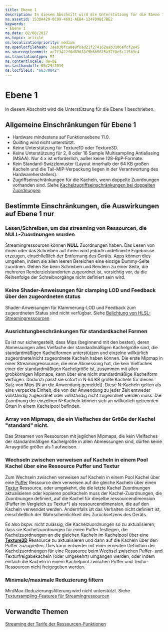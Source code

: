```yaml
---
title: Ebene 1
description: In diesem Abschnitt wird die Unterstützung für die Ebene 1 beschrieben.
ms.assetid: 153DA429-0C99-4691-AEB4-124FD9B17BE2
keywords:
- Ebene 1
ms.date: 02/08/2017
ms.topic: article
ms.localizationpriority: medium
ms.openlocfilehash: 3aeb30fca8e9fbad21f274162aab3106afcf2e45
ms.sourcegitcommit: ac7f3422f8d83618f9b6b5615a37f8e5c115b3c4
ms.translationtype: MT
ms.contentlocale: de-DE
ms.lasthandoff: 05/29/2019
ms.locfileid: "66370842"
---
```

# <a name="tier-1"></a>Ebene 1


In diesem Abschnitt wird die Unterstützung für die Ebene 1 beschrieben.

## <a name="span-idtier1generallimitationsspanspan-idtier1generallimitationsspanspan-idtier1generallimitationsspantier-1-general-limitations"></a><span id="Tier_1_general_limitations"></span><span id="tier_1_general_limitations"></span><span id="TIER_1_GENERAL_LIMITATIONS"></span>Allgemeine Einschränkungen für Ebene 1


-   Hardware mindestens auf Funktionsebene 11.0.
-   Quilting wird nicht unterstützt.
-   Keine Unterstützung für Texture1D oder Texture3D.
-   Keine Unterstützung für 2, 8 oder 16 Sample Multisampling Antialiasing (MSAA). Nur 4 x ist erforderlich, außer keine 128-BpP-Formate.
-   Kein Standard-Swizzlemuster (Layout innerhalb der 64 KB großen Kacheln und die Tail-MIP-Verpackung liegen in der Verantwortung des Hardwareherstellers).
-   Zugriffseinschränkungen für die Kacheln, wenn doppelte Zuordnungen vorhanden sind. Siehe [Kachelzugriffseinschränkungen bei doppelten Zuordnungen](tile-access-limitations-with-duplicate-mappings.md)

## <a name="span-idspecificlimitationsaffectingtier1onlyspanspan-idspecificlimitationsaffectingtier1onlyspanspan-idspecificlimitationsaffectingtier1onlyspanspecific-limitations-affecting-tier-1-only"></a><span id="Specific_limitations_affecting_tier_1_only"></span><span id="specific_limitations_affecting_tier_1_only"></span><span id="SPECIFIC_LIMITATIONS_AFFECTING_TIER_1_ONLY"></span>Bestimmte Einschränkungen, die Auswirkungen auf Ebene 1 nur


### <a name="span-idreadingwritingtostreamingresourcesthathavenullmappingsspanspan-idreadingwritingtostreamingresourcesthathavenullmappingsspanspan-idreadingwritingtostreamingresourcesthathavenullmappingsspanreadingwriting-to-streaming-resources-that-have-null-mappings"></a><span id="Reading_writing_to_streaming_resources_that_have_NULL_mappings"></span><span id="reading_writing_to_streaming_resources_that_have_null_mappings"></span><span id="READING_WRITING_TO_STREAMING_RESOURCES_THAT_HAVE_NULL_MAPPINGS"></span>Lesen/Schreiben, um das streaming von Ressourcen, die NULL-Zuordnungen wurden

Streamingressourcen können **NULL** Zuordnungen haben. Das Lesen von ihnen oder das Schreiben auf ihnen wird jedoch undefinierte Ergebnisse erzeugen, einschließlich der Entfernung des Geräts. Apps können dies umgehen, indem sie allen leeren Bereichen eine einzige Dummy-Seite zuordnen. Gehen Sie beim Schreiben und Rendern zu einer Seite, die mehreren Renderzielstandorten zugeordnet ist, vorsichtig vor, da die Reihenfolge der Schreibvorgänge nicht definiert sein wird.

### <a name="span-idnoshaderinstructionsforclampinglodandmappedstatusfeedbackspanspan-idnoshaderinstructionsforclampinglodandmappedstatusfeedbackspanspan-idnoshaderinstructionsforclampinglodandmappedstatusfeedbackspanno-shader-instructions-for-clamping-lod-and-mapped-status-feedback"></a><span id="No_shader_instructions_for_clamping_LOD_and_mapped_status_feedback"></span><span id="no_shader_instructions_for_clamping_lod_and_mapped_status_feedback"></span><span id="NO_SHADER_INSTRUCTIONS_FOR_CLAMPING_LOD_AND_MAPPED_STATUS_FEEDBACK"></span>Keine Shader-Anweisungen für clamping LOD und Feedback über den zugeordneten status

Shader-Anweisungen für Klammerung-LOD und Feedback zum zugeordneten Status sind nicht verfügbar. Siehe [Belichtung von HLSL-Streamingressourcen](hlsl-streaming-resources-exposure.md)

### <a name="span-idalignmentconstraintsforstandardtileshapesspanspan-idalignmentconstraintsforstandardtileshapesspanspan-idalignmentconstraintsforstandardtileshapesspanalignment-constraints-for-standard-tile-shapes"></a><span id="Alignment_constraints_for_standard_tile_shapes"></span><span id="alignment_constraints_for_standard_tile_shapes"></span><span id="ALIGNMENT_CONSTRAINTS_FOR_STANDARD_TILE_SHAPES"></span>Ausrichtungbeschränkungen für standardkachel Formen

Es ist nur sichergestellt, dass Mips (beginnend mit den besten), deren Abmessungen alles Vielfache der standardmäßigen Kachelgröße sind, die standardmäßigen Kachelformen unterstützen und einzelne willkürlich zugeordnete/nicht zugeordnete Kacheln haben können. Die erste Mipmap in einer Streamingressource, die eine Abmessung hat, die kein Vielfaches einer der standardmäßigen Kachelgröße ist, zusammen mit allen grobkörnigen Mipmaps, kann über eine nicht standardmäßige Kachelform verfügen. Dadurch passt sie sofort in N 64 KB große Kacheln für diesen Satz von Mips (N an die Anwendung gemeldet). Diese N-Kacheln gelten als eine verpackte Einheit, die von der Anwendung zu jeder Zeit entweder vollständig zugeordnet oder vollständig nicht zugeordnet werden muss. Die Zuordnung der einzelnen N-Kacheln können sich an willkürlich getrennten Orten in einem Kachelpool befinden.

### <a name="span-idarrayofmipmapsthatarentamultipleofstandardtilesizespanspan-idarrayofmipmapsthatarentamultipleofstandardtilesizespanspan-idarrayofmipmapsthatarentamultipleofstandardtilesizespanarray-of-mipmaps-that-arent-a-multiple-of-standard-tile-size"></a><span id="Array_of_mipmaps_that_aren_t_a_multiple_of_standard_tile_size"></span><span id="array_of_mipmaps_that_aren_t_a_multiple_of_standard_tile_size"></span><span id="ARRAY_OF_MIPMAPS_THAT_AREN_T_A_MULTIPLE_OF_STANDARD_TILE_SIZE"></span>Array von Mipmaps, die ein Vielfaches der Größe der Kachel "standard" nicht.

Das Streamen von Ressourcen mit jeglichen Mipmaps, die kein Vielfaches der standardmäßigen Kachelgröße in allen Abmessungen sind, dürfen keine Arraygröße größer als 1 aufweisen.

### <a name="span-idswitchingbetweenreferencingtilesinatilepoolviaabufferandtextureresourcespanspan-idswitchingbetweenreferencingtilesinatilepoolviaabufferandtextureresourcespanspan-idswitchingbetweenreferencingtilesinatilepoolviaabufferandtextureresourcespanswitching-between-referencing-tiles-in-a-tile-pool-via-a-buffer-and-texture-resource"></a><span id="Switching_between_referencing_tiles_in_a_tile_pool_via_a_Buffer_and_Texture_resource"></span><span id="switching_between_referencing_tiles_in_a_tile_pool_via_a_buffer_and_texture_resource"></span><span id="SWITCHING_BETWEEN_REFERENCING_TILES_IN_A_TILE_POOL_VIA_A_BUFFER_AND_TEXTURE_RESOURCE"></span>Wechseln zwischen verweisen auf Kacheln in einem Pool Kachel über eine Ressource Puffer und Textur

Zum Wechseln zwischen verweisen auf Kacheln in einem Pool Kachel über eine [Puffer](introduction-to-buffers.md) Ressource dem verweisen auf die gleiche Kacheln über einen [Textur](introduction-to-textures.md) Ressource, oder umgekehrt, die die letzte Kachel Zuordnungen aktualisieren oder kopieren poolkacheln muss der Kachel-Zuordnungen, die Zuordnungen definiert, auf die Kachel für dieselbe ressourcendimension (Puffer im Vergleich zu Textur\*) als ressourcendimension, die auf den Kacheln verwendet werden. Andernfalls ist das Verhalten nicht definiert ist, einschließlich der Wahrscheinlichkeit des Zurücksetzens des Geräts.

Es also bspw. nicht zulässig, die Kachelzuordnungen so zu aktualisieren, dass sie Kachelzuordnungen für einen Puffer festlegen, die Kachelzuordnungen an die gleichen Kacheln im Kachelpool über eine [**Texture2D**](https://docs.microsoft.com/windows/desktop/direct3dhlsl/sm5-object-texture2d) Ressource zu aktualisieren und dann auf die Kacheln über den Puffer zuzugreifen. Dies kann entweder mit einer erneuten Definition der Kachelzuordnungen für eine Ressource beim Wechsel zwischen Puffer- und Texturfreigabekacheln (oder umgekehrt) umgangen werden, oder indem einfach die Kacheln in einem Kachelpool zwischen Puffer und Textur-Ressourcen nicht freigegeben werden.

### <a name="span-idminmaxreductionfilteringspanspan-idminmaxreductionfilteringspanspan-idminmaxreductionfilteringspanminmax-reduction-filtering"></a><span id="Min_Max_reduction_filtering"></span><span id="min_max_reduction_filtering"></span><span id="MIN_MAX_REDUCTION_FILTERING"></span>Minimale/maximale Reduzierung filtern

Min/Max-Reduzierungsfilterung wird nicht unterstützt. Siehe [Textursampling-Features für Streamingressourcen](streaming-resources-texture-sampling-features.md)

## <a name="span-idrelated-topicsspanrelated-topics"></a><span id="related-topics"></span>Verwandte Themen


[Streaming der Tarife der Ressourcen-Funktionen](streaming-resources-features-tiers.md)

 

 





